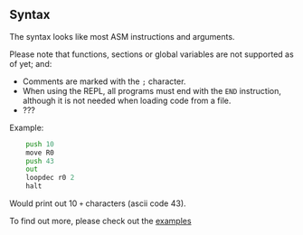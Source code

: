 ## Syntax

The syntax looks like most ASM instructions and arguments.

Please note that functions, sections or global variables are not supported as of yet; and:

- Comments are marked with the `;` character.
- When using the REPL, all programs must end with the `END` instruction, although it is not needed when loading code from a file.
- ???

Example:

```asm
    push 10
    move R0
    push 43
    out
    loopdec r0 2
    halt
```

Would print out 10 `+` characters (ascii code 43).

To find out more, please check out the [examples]()

[//]: # (^ TODO: Add the file location)